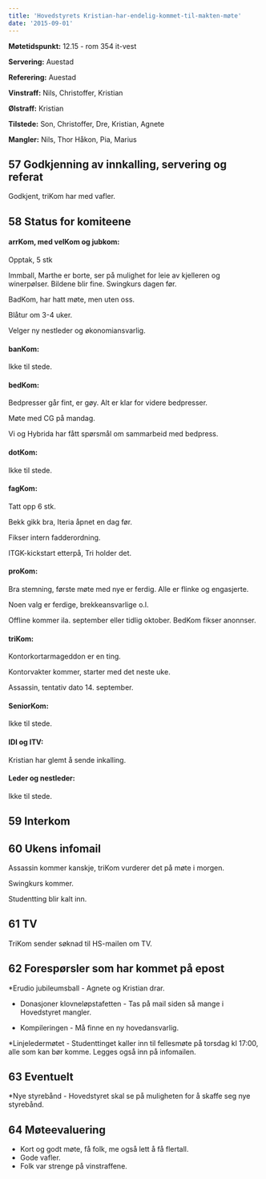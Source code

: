 ```yaml
---
title: 'Hovedstyrets Kristian-har-endelig-kommet-til-makten-møte'
date: '2015-09-01'
---
```


**Møtetidspunkt:** 12.15 - rom 354 it-vest

**Servering:**  Auestad

**Referering:**  Auestad

**Vinstraff:** Nils, Christoffer, Kristian

**Ølstraff:** Kristian

**Tilstede:** Son, Christoffer, Dre, Kristian, Agnete

**Mangler:** Nils, Thor Håkon, Pia, Marius

## 57 Godkjenning av innkalling, servering og referat  

Godkjent, triKom har med vafler.

## 58 Status for komiteene

#### arrKom, med velKom og jubkom:

Opptak, 5 stk

Immball, Marthe er borte, ser på mulighet for leie av kjelleren og winerpølser. Bildene blir fine. Swingkurs dagen før.

BadKom, har hatt møte, men uten oss.

Blåtur om 3-4 uker.

Velger ny nestleder og økonomiansvarlig.

#### banKom:

Ikke til stede.

#### bedKom:

Bedpresser går fint, er gøy. Alt er klar for videre bedpresser.

Møte med CG på mandag.

Vi og Hybrida har fått spørsmål om sammarbeid med bedpress.

#### dotKom:

Ikke til stede.

#### fagKom:

Tatt opp 6 stk.

Bekk gikk bra, Iteria åpnet en dag før.

Fikser intern fadderordning.

ITGK-kickstart etterpå, Tri holder det.

#### proKom:

Bra stemning, første møte med nye er ferdig. Alle er flinke og engasjerte.

Noen valg er ferdige, brekkeansvarlige o.l.

Offline kommer ila. september eller tidlig oktober. BedKom fikser anonnser.

#### triKom:

Kontorkortarmageddon er en ting.

Kontorvakter kommer, starter med det neste uke.

Assassin, tentativ dato 14. september.

#### SeniorKom:

Ikke til stede.

#### IDI og ITV:

Kristian har glemt å sende inkalling.

#### Leder og nestleder:  

Ikke til stede. 

## 59 Interkom 

## 60 Ukens infomail

Assassin kommer kanskje, triKom vurderer det på møte i morgen.

Swingkurs kommer.

Studentting blir kalt inn.

## 61 TV

TriKom sender søknad til HS-mailen om TV.

## 62 Forespørsler som har kommet på epost

*Erudio jubileumsball  -  Agnete og Kristian drar.

* Donasjoner klovneløpstafetten  -  Tas på mail siden så mange i Hovedstyret mangler.

* Kompileringen  -  Må finne en ny hovedansvarlig.

*Linjeledermøtet  -  Studenttinget kaller inn til fellesmøte på torsdag kl 17:00, alle som kan bør komme. Legges også inn på infomailen.

## 63 Eventuelt  

*Nye styrebånd - Hovedstyret skal se på muligheten for å skaffe seg nye styrebånd.

## 64 Møteevaluering

* Kort og godt møte, få folk, me også lett å få flertall.
* Gode vafler.
* Folk var strenge på vinstraffene. 
